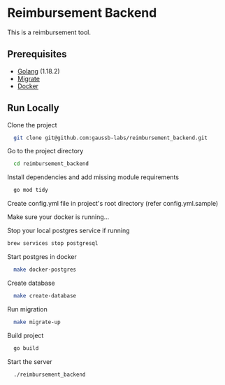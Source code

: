 # Reimbursement Backend

This is a reimbursement tool.

## Prerequisites
* [Golang](https://github.com/golang/go) (1.18.2)
* [Migrate](https://github.com/golang-migrate/migrate/tree/master/cmd/migrate)
* [Docker](https://docs.docker.com/engine/install/)


## Run Locally

Clone the project

```bash
  git clone git@github.com:gaussb-labs/reimbursement_backend.git
```

Go to the project directory

```bash
  cd reimbursement_backend
```

Install dependencies and add missing module requirements

```bash
  go mod tidy
```
Create config.yml file in project's root directory (refer config.yml.sample)

Make sure your docker is running...

Stop your local postgres service if running
```bash
brew services stop postgresql
```

Start postgres in docker
```bash
  make docker-postgres
```

Create database
```bash
  make create-database
```

Run migration
```bash
  make migrate-up
```

Build project
```bash
  go build
```

Start the server

```bash
  ./reimbursement_backend
```


